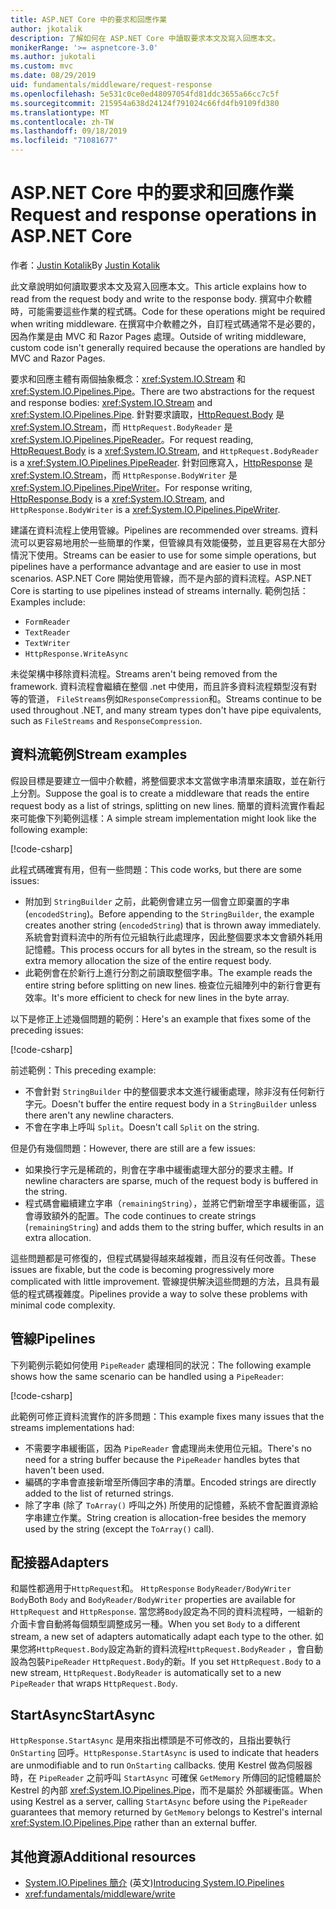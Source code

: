 ```yaml
---
title: ASP.NET Core 中的要求和回應作業
author: jkotalik
description: 了解如何在 ASP.NET Core 中讀取要求本文及寫入回應本文。
monikerRange: '>= aspnetcore-3.0'
ms.author: jukotali
ms.custom: mvc
ms.date: 08/29/2019
uid: fundamentals/middleware/request-response
ms.openlocfilehash: 5e531c0ce0ed48097054fd81ddc3655a66cc7c5f
ms.sourcegitcommit: 215954a638d24124f791024c66fd4fb9109fd380
ms.translationtype: MT
ms.contentlocale: zh-TW
ms.lasthandoff: 09/18/2019
ms.locfileid: "71081677"
---
```

# <a name="request-and-response-operations-in-aspnet-core"></a><span data-ttu-id="bcf23-103">ASP.NET Core 中的要求和回應作業</span><span class="sxs-lookup"><span data-stu-id="bcf23-103">Request and response operations in ASP.NET Core</span></span>

<span data-ttu-id="bcf23-104">作者：[Justin Kotalik](https://github.com/jkotalik)</span><span class="sxs-lookup"><span data-stu-id="bcf23-104">By [Justin Kotalik](https://github.com/jkotalik)</span></span>

<span data-ttu-id="bcf23-105">此文章說明如何讀取要求本文及寫入回應本文。</span><span class="sxs-lookup"><span data-stu-id="bcf23-105">This article explains how to read from the request body and write to the response body.</span></span> <span data-ttu-id="bcf23-106">撰寫中介軟體時，可能需要這些作業的程式碼。</span><span class="sxs-lookup"><span data-stu-id="bcf23-106">Code for these operations might be required when writing middleware.</span></span> <span data-ttu-id="bcf23-107">在撰寫中介軟體之外，自訂程式碼通常不是必要的，因為作業是由 MVC 和 Razor Pages 處理。</span><span class="sxs-lookup"><span data-stu-id="bcf23-107">Outside of writing middleware, custom code isn't generally required because the operations are handled by MVC and Razor Pages.</span></span>

<span data-ttu-id="bcf23-108">要求和回應主體有兩個抽象概念：<xref:System.IO.Stream> 和 <xref:System.IO.Pipelines.Pipe>。</span><span class="sxs-lookup"><span data-stu-id="bcf23-108">There are two abstractions for the request and response bodies: <xref:System.IO.Stream> and <xref:System.IO.Pipelines.Pipe>.</span></span> <span data-ttu-id="bcf23-109">針對要求讀取，[HttpRequest.Body](xref:Microsoft.AspNetCore.Http.HttpRequest.Body) 是 <xref:System.IO.Stream>，而 `HttpRequest.BodyReader` 是 <xref:System.IO.Pipelines.PipeReader>。</span><span class="sxs-lookup"><span data-stu-id="bcf23-109">For request reading, [HttpRequest.Body](xref:Microsoft.AspNetCore.Http.HttpRequest.Body) is a <xref:System.IO.Stream>, and `HttpRequest.BodyReader` is a <xref:System.IO.Pipelines.PipeReader>.</span></span> <span data-ttu-id="bcf23-110">針對回應寫入，[HttpResponse](xref:Microsoft.AspNetCore.Http.HttpResponse.Body) 是<xref:System.IO.Stream>，而 `HttpResponse.BodyWriter` 是<xref:System.IO.Pipelines.PipeWriter>。</span><span class="sxs-lookup"><span data-stu-id="bcf23-110">For response writing, [HttpResponse.Body](xref:Microsoft.AspNetCore.Http.HttpResponse.Body) is a <xref:System.IO.Stream>, and `HttpResponse.BodyWriter` is a <xref:System.IO.Pipelines.PipeWriter>.</span></span>

<span data-ttu-id="bcf23-111">建議在資料流程上使用管線。</span><span class="sxs-lookup"><span data-stu-id="bcf23-111">Pipelines are recommended over streams.</span></span> <span data-ttu-id="bcf23-112">資料流可以更容易地用於一些簡單的作業，但管線具有效能優勢，並且更容易在大部分情況下使用。</span><span class="sxs-lookup"><span data-stu-id="bcf23-112">Streams can be easier to use for some simple operations, but pipelines have a performance advantage and are easier to use in most scenarios.</span></span> <span data-ttu-id="bcf23-113">ASP.NET Core 開始使用管線，而不是內部的資料流程。</span><span class="sxs-lookup"><span data-stu-id="bcf23-113">ASP.NET Core is starting to use pipelines instead of streams internally.</span></span> <span data-ttu-id="bcf23-114">範例包括：</span><span class="sxs-lookup"><span data-stu-id="bcf23-114">Examples include:</span></span>

* `FormReader`
* `TextReader`
* `TextWriter`
* `HttpResponse.WriteAsync`

<span data-ttu-id="bcf23-115">未從架構中移除資料流程。</span><span class="sxs-lookup"><span data-stu-id="bcf23-115">Streams aren't being removed from the framework.</span></span> <span data-ttu-id="bcf23-116">資料流程會繼續在整個 .net 中使用，而且許多資料流程類型沒有對等的管道， `FileStreams`例如`ResponseCompression`和。</span><span class="sxs-lookup"><span data-stu-id="bcf23-116">Streams continue to be used throughout .NET, and many stream types don't have pipe equivalents, such as `FileStreams` and `ResponseCompression`.</span></span>

## <a name="stream-examples"></a><span data-ttu-id="bcf23-117">資料流範例</span><span class="sxs-lookup"><span data-stu-id="bcf23-117">Stream examples</span></span>

<span data-ttu-id="bcf23-118">假設目標是要建立一個中介軟體，將整個要求本文當做字串清單來讀取，並在新行上分割。</span><span class="sxs-lookup"><span data-stu-id="bcf23-118">Suppose the goal is to create a middleware that reads the entire request body as a list of strings, splitting on new lines.</span></span> <span data-ttu-id="bcf23-119">簡單的資料流實作看起來可能像下列範例這樣：</span><span class="sxs-lookup"><span data-stu-id="bcf23-119">A simple stream implementation might look like the following example:</span></span>

[!code-csharp[](request-response/samples/3.x/RequestResponseSample/Startup.cs?name=GetListOfStringsFromStream)]

<span data-ttu-id="bcf23-120">此程式碼確實有用，但有一些問題：</span><span class="sxs-lookup"><span data-stu-id="bcf23-120">This code works, but there are some issues:</span></span>

* <span data-ttu-id="bcf23-121">附加到 `StringBuilder` 之前，此範例會建立另一個會立即棄置的字串 (`encodedString`)。</span><span class="sxs-lookup"><span data-stu-id="bcf23-121">Before appending to the `StringBuilder`, the example creates another string (`encodedString`) that is thrown away immediately.</span></span> <span data-ttu-id="bcf23-122">系統會對資料流中的所有位元組執行此處理序，因此整個要求本文會額外耗用記憶體。</span><span class="sxs-lookup"><span data-stu-id="bcf23-122">This process occurs for all bytes in the stream, so the result is extra memory allocation the size of the entire request body.</span></span>
* <span data-ttu-id="bcf23-123">此範例會在於新行上進行分割之前讀取整個字串。</span><span class="sxs-lookup"><span data-stu-id="bcf23-123">The example reads the entire string before splitting on new lines.</span></span> <span data-ttu-id="bcf23-124">檢查位元組陣列中的新行會更有效率。</span><span class="sxs-lookup"><span data-stu-id="bcf23-124">It's more efficient to check for new lines in the byte array.</span></span>

<span data-ttu-id="bcf23-125">以下是修正上述幾個問題的範例：</span><span class="sxs-lookup"><span data-stu-id="bcf23-125">Here's an example that fixes some of the preceding issues:</span></span>

[!code-csharp[](request-response/samples/3.x/RequestResponseSample/Startup.cs?name=GetListOfStringsFromStreamMoreEfficient)]

<span data-ttu-id="bcf23-126">前述範例：</span><span class="sxs-lookup"><span data-stu-id="bcf23-126">This preceding example:</span></span>

* <span data-ttu-id="bcf23-127">不會針對 `StringBuilder` 中的整個要求本文進行緩衝處理，除非沒有任何新行字元。</span><span class="sxs-lookup"><span data-stu-id="bcf23-127">Doesn't buffer the entire request body in a `StringBuilder` unless there aren't any newline characters.</span></span>
* <span data-ttu-id="bcf23-128">不會在字串上呼叫 `Split`。</span><span class="sxs-lookup"><span data-stu-id="bcf23-128">Doesn't call `Split` on the string.</span></span>

<span data-ttu-id="bcf23-129">但是仍有幾個問題：</span><span class="sxs-lookup"><span data-stu-id="bcf23-129">However, there are still are a few issues:</span></span>

* <span data-ttu-id="bcf23-130">如果換行字元是稀疏的，則會在字串中緩衝處理大部分的要求主體。</span><span class="sxs-lookup"><span data-stu-id="bcf23-130">If newline characters are sparse, much of the request body is buffered in the string.</span></span>
* <span data-ttu-id="bcf23-131">程式碼會繼續建立字串（`remainingString`），並將它們新增至字串緩衝區，這會導致額外的配置。</span><span class="sxs-lookup"><span data-stu-id="bcf23-131">The code continues to create strings (`remainingString`) and adds them to the string buffer, which results in an extra allocation.</span></span>

<span data-ttu-id="bcf23-132">這些問題都是可修復的，但程式碼變得越來越複雜，而且沒有任何改善。</span><span class="sxs-lookup"><span data-stu-id="bcf23-132">These issues are fixable, but the code is becoming progressively more complicated with little improvement.</span></span> <span data-ttu-id="bcf23-133">管線提供解決這些問題的方法，且具有最低的程式碼複雜度。</span><span class="sxs-lookup"><span data-stu-id="bcf23-133">Pipelines provide a way to solve these problems with minimal code complexity.</span></span>

## <a name="pipelines"></a><span data-ttu-id="bcf23-134">管線</span><span class="sxs-lookup"><span data-stu-id="bcf23-134">Pipelines</span></span>

<span data-ttu-id="bcf23-135">下列範例示範如何使用 `PipeReader` 處理相同的狀況：</span><span class="sxs-lookup"><span data-stu-id="bcf23-135">The following example shows how the same scenario can be handled using a `PipeReader`:</span></span>

[!code-csharp[](request-response/samples/3.x/RequestResponseSample/Startup.cs?name=GetListOfStringFromPipe)]

<span data-ttu-id="bcf23-136">此範例可修正資料流實作的許多問題：</span><span class="sxs-lookup"><span data-stu-id="bcf23-136">This example fixes many issues that the streams implementations had:</span></span>

* <span data-ttu-id="bcf23-137">不需要字串緩衝區，因為 `PipeReader` 會處理尚未使用位元組。</span><span class="sxs-lookup"><span data-stu-id="bcf23-137">There's no need for a string buffer because the `PipeReader` handles bytes that haven't been used.</span></span>
* <span data-ttu-id="bcf23-138">編碼的字串會直接新增至所傳回字串的清單。</span><span class="sxs-lookup"><span data-stu-id="bcf23-138">Encoded strings are directly added to the list of returned strings.</span></span>
* <span data-ttu-id="bcf23-139">除了字串 (除了 `ToArray()` 呼叫之外) 所使用的記憶體，系統不會配置資源給字串建立作業。</span><span class="sxs-lookup"><span data-stu-id="bcf23-139">String creation is allocation-free besides the memory used by the string (except the `ToArray()` call).</span></span>

## <a name="adapters"></a><span data-ttu-id="bcf23-140">配接器</span><span class="sxs-lookup"><span data-stu-id="bcf23-140">Adapters</span></span>

<span data-ttu-id="bcf23-141">和屬性都適用于`HttpRequest`和。 `HttpResponse` `BodyReader/BodyWriter` `Body`</span><span class="sxs-lookup"><span data-stu-id="bcf23-141">Both `Body` and `BodyReader/BodyWriter` properties are available for `HttpRequest` and `HttpResponse`.</span></span> <span data-ttu-id="bcf23-142">當您將`Body`設定為不同的資料流程時，一組新的介面卡會自動將每個類型調整成另一種。</span><span class="sxs-lookup"><span data-stu-id="bcf23-142">When you set `Body` to a different stream, a new set of adapters automatically adapt each type to the other.</span></span> <span data-ttu-id="bcf23-143">如果您將`HttpRequest.Body`設定為新的資料流程`HttpRequest.BodyReader` ，會自動設為包裝`PipeReader` `HttpRequest.Body`的新。</span><span class="sxs-lookup"><span data-stu-id="bcf23-143">If you set `HttpRequest.Body` to a new stream, `HttpRequest.BodyReader` is automatically set to a new `PipeReader` that wraps `HttpRequest.Body`.</span></span>

## <a name="startasync"></a><span data-ttu-id="bcf23-144">StartAsync</span><span class="sxs-lookup"><span data-stu-id="bcf23-144">StartAsync</span></span>

<span data-ttu-id="bcf23-145">`HttpResponse.StartAsync` 是用來指出標頭是不可修改的，且指出要執行 `OnStarting` 回呼。</span><span class="sxs-lookup"><span data-stu-id="bcf23-145">`HttpResponse.StartAsync` is used to indicate that headers are unmodifiable and to run `OnStarting` callbacks.</span></span> <span data-ttu-id="bcf23-146">使用 Kestrel 做為伺服器時，在 `PipeReader` 之前呼叫 `StartAsync`  可確保 `GetMemory` 所傳回的記憶體屬於 Kestrel 的內部 <xref:System.IO.Pipelines.Pipe>，而不是屬於 外部緩衝區。</span><span class="sxs-lookup"><span data-stu-id="bcf23-146">When using Kestrel as a server, calling `StartAsync` before using the `PipeReader` guarantees that memory returned by `GetMemory` belongs to Kestrel's internal <xref:System.IO.Pipelines.Pipe> rather than an external buffer.</span></span>

## <a name="additional-resources"></a><span data-ttu-id="bcf23-147">其他資源</span><span class="sxs-lookup"><span data-stu-id="bcf23-147">Additional resources</span></span>

* <span data-ttu-id="bcf23-148">[System.IO.Pipelines 簡介](https://devblogs.microsoft.com/dotnet/system-io-pipelines-high-performance-io-in-net/) \(英文\)</span><span class="sxs-lookup"><span data-stu-id="bcf23-148">[Introducing System.IO.Pipelines](https://devblogs.microsoft.com/dotnet/system-io-pipelines-high-performance-io-in-net/)</span></span>
* <xref:fundamentals/middleware/write>
